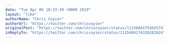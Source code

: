 ```yaml
---
date: "Tue Apr 09 18:33:30 +0000 2019"
layout: "like"
authorName: "Chris Coyier"
authorUrl: "https://twitter.com/chriscoyier"
originalPost: "https://twitter.com/chriscoyier/status/1115684175443574789"
inReplyTo: "https://twitter.com/chriscoyier/status/1115684174336282624"
---
```

